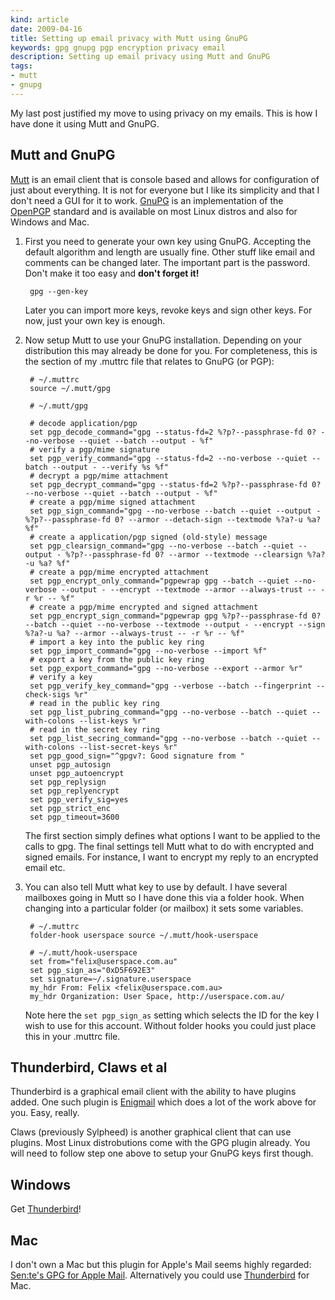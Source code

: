 ```yaml
---
kind: article
date: 2009-04-16
title: Setting up email privacy with Mutt using GnuPG
keywords: gpg gnupg pgp encryption privacy email
description: Setting up email privacy using Mutt and GnuPG
tags:
- mutt
- gnupg
---
```

My last post justified my move to using privacy on my emails. This is how I
have done it using Mutt and GnuPG.

## Mutt and GnuPG

[Mutt](http://www.mutt.org/) is an email client that is console based and
allows for configuration of just about everything. It is not for everyone but I
like its simplicity and that I don't need a GUI for it to work.
[GnuPG](http://gnupg.org/) is an implementation of the
[OpenPGP](http://openpgp.org/) standard and is available on most Linux distros
and also for Windows and Mac.

1. First you need to generate your own key using GnuPG. Accepting the default
algorithm and length are usually fine. Other stuff like email and comments can
be changed later. The important part is the password. Don't make it too easy
and **don't forget it!**

        gpg --gen-key

    Later you can import more keys, revoke keys and sign other keys. For now, just your own key is enough.

2. Now setup Mutt to use your GnuPG installation. Depending on your
distribution this may already be done for you. For completeness, this is the
section of my .muttrc file that relates to GnuPG (or PGP):

        # ~/.muttrc
        source ~/.mutt/gpg

        # ~/.mutt/gpg

        # decode application/pgp
        set pgp_decode_command="gpg --status-fd=2 %?p?--passphrase-fd 0? --no-verbose --quiet --batch --output - %f"
        # verify a pgp/mime signature
        set pgp_verify_command="gpg --status-fd=2 --no-verbose --quiet --batch --output - --verify %s %f"
        # decrypt a pgp/mime attachment
        set pgp_decrypt_command="gpg --status-fd=2 %?p?--passphrase-fd 0? --no-verbose --quiet --batch --output - %f"
        # create a pgp/mime signed attachment
        set pgp_sign_command="gpg --no-verbose --batch --quiet --output - %?p?--passphrase-fd 0? --armor --detach-sign --textmode %?a?-u %a? %f"
        # create a application/pgp signed (old-style) message
        set pgp_clearsign_command="gpg --no-verbose --batch --quiet --output - %?p?--passphrase-fd 0? --armor --textmode --clearsign %?a?-u %a? %f"
        # create a pgp/mime encrypted attachment
        set pgp_encrypt_only_command="pgpewrap gpg --batch --quiet --no-verbose --output - --encrypt --textmode --armor --always-trust -- -r %r -- %f"
        # create a pgp/mime encrypted and signed attachment
        set pgp_encrypt_sign_command="pgpewrap gpg %?p?--passphrase-fd 0? --batch --quiet --no-verbose --textmode --output - --encrypt --sign %?a?-u %a? --armor --always-trust -- -r %r -- %f"
        # import a key into the public key ring
        set pgp_import_command="gpg --no-verbose --import %f"
        # export a key from the public key ring
        set pgp_export_command="gpg --no-verbose --export --armor %r"
        # verify a key
        set pgp_verify_key_command="gpg --verbose --batch --fingerprint --check-sigs %r"
        # read in the public key ring
        set pgp_list_pubring_command="gpg --no-verbose --batch --quiet --with-colons --list-keys %r" 
        # read in the secret key ring
        set pgp_list_secring_command="gpg --no-verbose --batch --quiet --with-colons --list-secret-keys %r" 
        set pgp_good_sign="^gpgv?: Good signature from "
        unset pgp_autosign
        unset pgp_autoencrypt
        set pgp_replysign
        set pgp_replyencrypt
        set pgp_verify_sig=yes
        set pgp_strict_enc
        set pgp_timeout=3600

    The first section simply defines what options I want to be applied to the calls to gpg. The final settings tell Mutt what to do with encrypted and signed emails. For instance, I want to encrypt my reply to an encrypted email etc.

3. You can also tell Mutt what key to use by default. I have several mailboxes
going in Mutt so I have done this via a folder hook. When changing into a
particular folder (or mailbox) it sets some variables.

        # ~/.muttrc
        folder-hook userspace source ~/.mutt/hook-userspace

        # ~/.mutt/hook-userspace
        set from="felix@userspace.com.au"
        set pgp_sign_as="0xD5F692E3"
        set signature=~/.signature.userspace
        my_hdr From: Felix <felix@userspace.com.au>
        my_hdr Organization: User Space, http://userspace.com.au/

    Note here the `set pgp_sign_as` setting which selects the ID for the key I
    wish to use for this account. Without folder hooks you could just place
    this in your .muttrc file.

## Thunderbird, Claws et al

Thunderbird is a graphical email client with the ability to have plugins added.
One such plugin is [Enigmail](http://enigmail.mozdev.org/home/index.php) which
does a lot of the work above for you. Easy, really.

Claws (previously Sylpheed) is another graphical client that can use plugins.
Most Linux distrobutions come with the GPG plugin already. You will need to
follow step one above to setup your GnuPG keys first though.

## Windows

Get [Thunderbird](http://www.mozillamessaging.com/)!

## Mac

I don't own a Mac but this plugin for Apple's Mail seems highly regarded:
[Sen:te's GPG for Apple
Mail](http://www.sente.ch/software/GPGMail/English.lproj/GPGMail.html).
Alternatively you could use [Thunderbird](http://www.mozillamessaging.com/) for
Mac.

